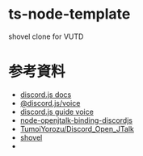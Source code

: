 # ts-node-template

shovel clone for VUTD

# 参考資料

* [discord.js docs](https://discord.js.org/#/docs/discord.js/stable/general/welcome)
* [@discord.js/voice](https://discord.js.org/#/docs/voice/stable/general/welcome)
* [discord.js guide voice](https://discordjs.guide/voice/)
* [node-openjtalk-binding-discordjs](https://github.com/tignear/node-openjtalk-binding-discordjs)
* [TumoiYorozu/Discord_Open_JTalk](https://github.com/TumoiYorozu/Discord_Open_JTalk)
* [shovel](https://cod-sushi.com/shovel-how-to-use/)
* 